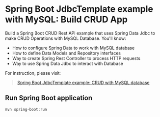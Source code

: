 # Spring Boot JdbcTemplate example with MySQL: Build CRUD App
Build a Spring Boot CRUD Rest API example that uses Spring Data Jdbc to make CRUD Operations with MySQL Database. You'll know:
- How to configure Spring Data to work with MySQL database
- How to define Data Models and Repository interfaces
- Way to create Spring Rest Controller to process HTTP requests
- Way to use Spring Data Jdbc to interact with Database

For instruction, please visit:
> [Spring Boot JdbcTemplate example: CRUD with MySQL database](https://www.bezkoder.com/spring-boot-jdbctemplate-example-mysql/)



## Run Spring Boot application
```
mvn spring-boot:run
```

